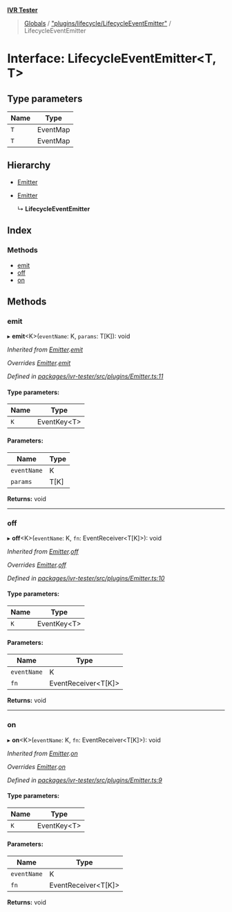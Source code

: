 **[IVR Tester](../README.md)**

> [Globals](../README.md) / ["plugins/lifecycle/LifecycleEventEmitter"](../modules/_plugins_lifecycle_lifecycleeventemitter_.md) / LifecycleEventEmitter

# Interface: LifecycleEventEmitter\<T, T>

## Type parameters

Name | Type |
------ | ------ |
`T` | EventMap |
`T` | EventMap |

## Hierarchy

* [Emitter](_plugins_emitter_.emitter.md)

* [Emitter](_plugins_emitter_.emitter.md)

  ↳ **LifecycleEventEmitter**

## Index

### Methods

* [emit](_plugins_lifecycle_lifecycleeventemitter_.lifecycleeventemitter.md#emit)
* [off](_plugins_lifecycle_lifecycleeventemitter_.lifecycleeventemitter.md#off)
* [on](_plugins_lifecycle_lifecycleeventemitter_.lifecycleeventemitter.md#on)

## Methods

### emit

▸ **emit**\<K>(`eventName`: K, `params`: T[K]): void

*Inherited from [Emitter](_plugins_emitter_.emitter.md).[emit](_plugins_emitter_.emitter.md#emit)*

*Overrides [Emitter](_plugins_emitter_.emitter.md).[emit](_plugins_emitter_.emitter.md#emit)*

*Defined in [packages/ivr-tester/src/plugins/Emitter.ts:11](https://github.com/SketchingDev/ivr-tester/blob/e6cabf9/packages/ivr-tester/src/plugins/Emitter.ts#L11)*

#### Type parameters:

Name | Type |
------ | ------ |
`K` | EventKey\<T> |

#### Parameters:

Name | Type |
------ | ------ |
`eventName` | K |
`params` | T[K] |

**Returns:** void

___

### off

▸ **off**\<K>(`eventName`: K, `fn`: EventReceiver\<T[K]>): void

*Inherited from [Emitter](_plugins_emitter_.emitter.md).[off](_plugins_emitter_.emitter.md#off)*

*Overrides [Emitter](_plugins_emitter_.emitter.md).[off](_plugins_emitter_.emitter.md#off)*

*Defined in [packages/ivr-tester/src/plugins/Emitter.ts:10](https://github.com/SketchingDev/ivr-tester/blob/e6cabf9/packages/ivr-tester/src/plugins/Emitter.ts#L10)*

#### Type parameters:

Name | Type |
------ | ------ |
`K` | EventKey\<T> |

#### Parameters:

Name | Type |
------ | ------ |
`eventName` | K |
`fn` | EventReceiver\<T[K]> |

**Returns:** void

___

### on

▸ **on**\<K>(`eventName`: K, `fn`: EventReceiver\<T[K]>): void

*Inherited from [Emitter](_plugins_emitter_.emitter.md).[on](_plugins_emitter_.emitter.md#on)*

*Overrides [Emitter](_plugins_emitter_.emitter.md).[on](_plugins_emitter_.emitter.md#on)*

*Defined in [packages/ivr-tester/src/plugins/Emitter.ts:9](https://github.com/SketchingDev/ivr-tester/blob/e6cabf9/packages/ivr-tester/src/plugins/Emitter.ts#L9)*

#### Type parameters:

Name | Type |
------ | ------ |
`K` | EventKey\<T> |

#### Parameters:

Name | Type |
------ | ------ |
`eventName` | K |
`fn` | EventReceiver\<T[K]> |

**Returns:** void

